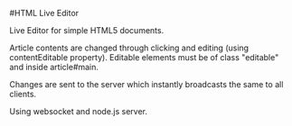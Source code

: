 #HTML Live Editor

Live Editor for simple HTML5 documents.

Article contents are changed through clicking and editing (using contentEditable property).
Editable elements must be of class "editable" and inside article#main.

Changes are sent to the server which instantly broadcasts the same to all clients.

Using websocket and node.js server.